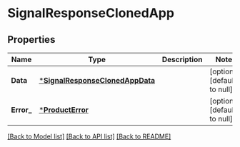 # SignalResponseClonedApp

## Properties
Name | Type | Description | Notes
------------ | ------------- | ------------- | -------------
**Data** | [***SignalResponseClonedAppData**](SignalResponseClonedApp_data.md) |  | [optional] [default to null]
**Error_** | [***ProductError**](ProductError.md) |  | [optional] [default to null]

[[Back to Model list]](../README.md#documentation-for-models) [[Back to API list]](../README.md#documentation-for-api-endpoints) [[Back to README]](../README.md)

